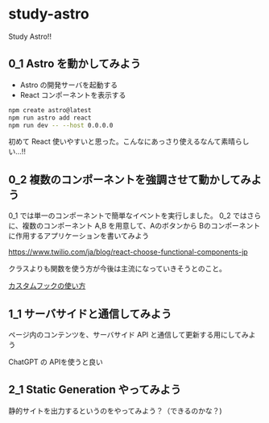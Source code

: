 # study-astro
Study Astro!!

## 0_1 Astro を動かしてみよう

* Astro の開発サーバを起動する
* React コンポーネントを表示する

```sh
npm create astro@latest
npm run astro add react
npm run dev -- --host 0.0.0.0
```

初めて React 使いやすいと思った。こんなにあっさり使えるなんて素晴らしい...!!

## 0_2 複数のコンポーネントを強調させて動かしてみよう

0_1 では単一のコンポーネントで簡単なイベントを実行しました。
0_2 ではさらに、複数のコンポーネント A,B を用意して、Aのボタンから Bのコンポーネントに作用するアプリケーションを書いてみよう

https://www.twilio.com/ja/blog/react-choose-functional-components-jp

クラスよりも関数を使う方が今後は主流になっていきそうとのこと。

[カスタムフックの使い方](https://qiita.com/cheez921/items/af5878b0c6db376dbaf0)

## 1_1 サーバサイドと通信してみよう

ページ内のコンテンツを、サーバサイド API と通信して更新する用にしてみよう

ChatGPT の APIを使うと良い

## 2_1 Static Generation やってみよう

静的サイトを出力するというのをやってみよう？（できるのかな？)